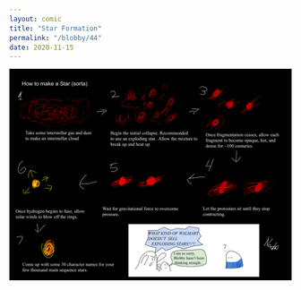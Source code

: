 ```yaml
---
layout: comic
title: "Star Formation"
permalink: "/blobby/44"
date: 2020-11-15
---
```

<img src="/comicsimages/11-15-20-Star-Formation.svg"/>